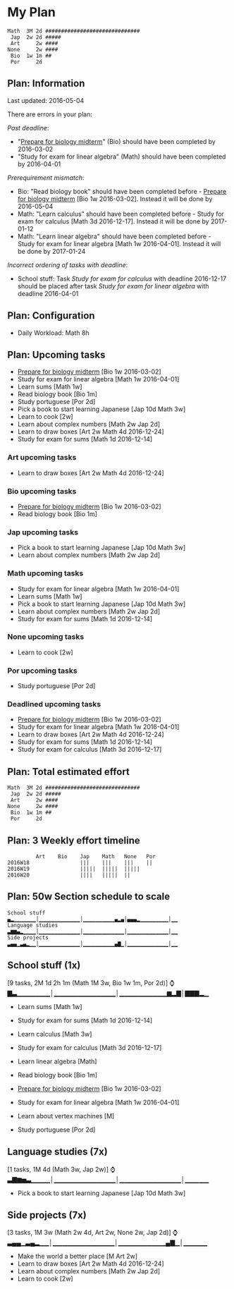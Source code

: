 # My Plan

```
Math  3M 2d ##############################
 Jap  2w 2d #####
 Art     2w ####
None     2w ####
 Bio  1w 1m ##
 Por     2d 
```

## Plan: Information

Last updated: 2016-05-04

There are errors in your plan:

*Past deadline*:
- "[Prepare for biology midterm](https://trello.com/c/oaf76ars/23-prepare-for-biology-midterm)" (Bio) should have been completed by 2016-03-02
- "Study for exam for linear algebra" (Math) should have been completed by 2016-04-01

*Prerequirement mismatch*:
- Bio: "Read biology book" should have been completed before - [Prepare for biology midterm](https://trello.com/c/oaf76ars/23-prepare-for-biology-midterm) [Bio 1w 2016-03-02]. Instead it will be done by 2016-05-04
- Math: "Learn calculus" should have been completed before - Study for exam for calculus [Math 3d 2016-12-17]. Instead it will be done by 2017-01-12
- Math: "Learn linear algebra" should have been completed before - Study for exam for linear algebra [Math 1w 2016-04-01]. Instead it will be done by 2017-01-24

*Incorrect ordering of tasks with deadline*:
- School stuff: Task *Study for exam for calculus* with deadline 2016-12-17 should be placed after task *Study for exam for linear algebra* with deadline 2016-04-01 

## Plan: Configuration

- Daily Workload: Math 8h

## Plan: Upcoming tasks

- [Prepare for biology midterm](https://trello.com/c/oaf76ars/23-prepare-for-biology-midterm) [Bio 1w 2016-03-02]
- Study for exam for linear algebra [Math 1w 2016-04-01]
- Learn sums [Math 1w]
- Read biology book [Bio 1m]
- Study portuguese [Por 2d]
- Pick a book to start learning Japanese [Jap 10d Math 3w]
- Learn to cook [2w]
- Learn about complex numbers [Math 2w Jap 2d]
- Learn to draw boxes [Art 2w Math 4d 2016-12-24]
- Study for exam for sums [Math 1d 2016-12-14]

### Art upcoming tasks

- Learn to draw boxes [Art 2w Math 4d 2016-12-24]

### Bio upcoming tasks

- [Prepare for biology midterm](https://trello.com/c/oaf76ars/23-prepare-for-biology-midterm) [Bio 1w 2016-03-02]
- Read biology book [Bio 1m]

### Jap upcoming tasks

- Pick a book to start learning Japanese [Jap 10d Math 3w]
- Learn about complex numbers [Math 2w Jap 2d]

### Math upcoming tasks

- Study for exam for linear algebra [Math 1w 2016-04-01]
- Learn sums [Math 1w]
- Pick a book to start learning Japanese [Jap 10d Math 3w]
- Learn about complex numbers [Math 2w Jap 2d]
- Study for exam for sums [Math 1d 2016-12-14]

### None upcoming tasks

- Learn to cook [2w]

### Por upcoming tasks

- Study portuguese [Por 2d]

### Deadlined upcoming tasks

- [Prepare for biology midterm](https://trello.com/c/oaf76ars/23-prepare-for-biology-midterm) [Bio 1w 2016-03-02]
- Study for exam for linear algebra [Math 1w 2016-04-01]
- Learn to draw boxes [Art 2w Math 4d 2016-12-24]
- Study for exam for sums [Math 1d 2016-12-14]
- Study for exam for calculus [Math 3d 2016-12-17]

## Plan: Total estimated effort

```
Math  3M 2d ##############################
 Jap  2w 2d #####
 Art     2w ####
None     2w ####
 Bio  1w 1m ##
 Por     2d 
```

## Plan: 3 Weekly effort timeline

```
         Art    Bio    Jap    Math   None   Por    
2016W18                |||    |||    |||    ||     
2016W19                |||||  |||||  |||||         
2016W20                ||||   |||||  ||            
```

## Plan: 50w Section schedule to scale

```
School stuff          ▄▂▁▁▁▁▁▁▁│▁▁▁▁▁▁▁▁▁▁▁▁▁│▁▁▁▁▁▁▁▁▁▁▄▂▄│▄▄▄▂▁▁▁▁▁▁▁▁▁│▁▁
Language studies      ▃▆▆▄▂▁▁▁▁│▁▁▁▁▁▁▁▁▁▁▁▁▁│▁▁▁▁▁▁▁▁▁▁▁▁▁│▁▁▁▁▁▁▁▁▁▁▁▁▁│▁▁
Side projects         ▃▄▄▁▃▄▂▁▁│▁▁▁▁▁▁▁▁▁▁▁▁▁│▁▁▁▁▁▁▁▁▁▁▄▇▁│▁▁▁▁▁▁▁▁▁▁▁▁▁│▁▁
```

## School stuff (1x)
[9 tasks, 2M 1d 2h 1m (Math 1M 3w, Bio 1w 1m, Por 2d)]
⌚▇▃▁▁▁▁▁▁▁│▁▁▁▁▁▁▁▁▁▁▁▁▁│▁▁▁▁▁▁▁▁▁▁▆▂▇│▇▇▇▂▁

- Learn sums [Math 1w]
- Study for exam for sums [Math 1d 2016-12-14]
- Learn calculus [Math 3w]
- Study for exam for calculus [Math 3d 2016-12-17]
- Learn linear algebra [Math]
- Read biology book [Bio 1m]

- [Prepare for biology midterm](https://trello.com/c/oaf76ars/23-prepare-for-biology-midterm) [Bio 1w 2016-03-02]

- Study for exam for linear algebra [Math 1w 2016-04-01]
- Learn about vertex machines [M]
- Study portuguese [Por 2d]

## Language studies (7x)
[1 tasks, 1M 4d (Math 3w, Jap 2w)]
⌚▃▇▆▅▃▁▁▁▁│▁▁▁▁▁▁▁▁▁▁▁▁▁│▁▁▁▁▁▁▁▁▁▁▁▁▁│▁▁▁▁▁

- Pick a book to start learning Japanese [Jap 10d Math 3w]

## Side projects (7x)
[3 tasks, 1M 3w (Math 2w 4d, Art 2w, None 2w, Jap 2d)]
⌚▃▄▄▁▃▄▂▁▁│▁▁▁▁▁▁▁▁▁▁▁▁▁│▁▁▁▁▁▁▁▁▁▁▄▇▁│▁▁▁▁▁

- Make the world a better place [M Art 2w]
- Learn to draw boxes [Art 2w Math 4d 2016-12-24]
- Learn about complex numbers [Math 2w Jap 2d]
- Learn to cook [2w]
